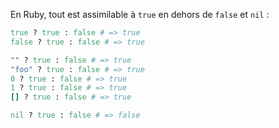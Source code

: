 En Ruby, tout est assimilable à `true` en dehors de `false` et `nil` :

```ruby
true ? true : false # => true
false ? true : false # => true

"" ? true : false # => true
"foo" ? true : false # => true
0 ? true : false # => true
1 ? true : false # => true
[] ? true : false # => true

nil ? true : false # => false
```
